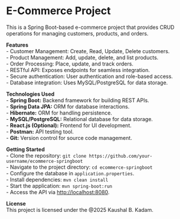 # E-Commerce Project

<p>
  This is a Spring Boot-based e-commerce project that provides CRUD operations for managing customers, products, and orders.
</p>

<p>
  <b>Features</b><br>
  - Customer Management: Create, Read, Update, Delete customers.<br>
  - Product Management: Add, update, delete, and list products.<br>
  - Order Processing: Place, update, and track orders.<br>
  - RESTful API: Exposes endpoints for seamless integration.<br>
  - Secure authentication: User authentication and role-based access.<br>
  - Database integration: Uses MySQL/PostgreSQL for data storage.<br>
</p>

<p>
  <b>Technologies Used</b><br>
  - <b>Spring Boot:</b> Backend framework for building REST APIs.<br>
  - <b>Spring Data JPA:</b> ORM for database interactions.<br>
  - <b>Hibernate:</b> ORM for handling persistence.<br>
  - <b>MySQL/PostgreSQL:</b> Relational database for data storage.<br>
  - <b>React.js (Optional):</b> Frontend for UI development.<br>
  - <b>Postman:</b> API testing tool.<br>
  - <b>Git:</b> Version control for source code management.<br>
</p>

<p>
  <b>Getting Started</b><br>
  - Clone the repository: <code>git clone https://github.com/your-username/ecommerce-springboot</code><br>
  - Navigate to the project directory: <code>cd ecommerce-springboot</code><br>
  - Configure the database in <code>application.properties</code>.<br>
  - Install dependencies: <code>mvn clean install</code><br>
  - Start the application: <code>mvn spring-boot:run</code><br>
  - Access the API via <a href="http://localhost:8080">http://localhost:8080</a>.<br>
</p>

<p>
  <b>License</b><br>
  This project is licensed under the @2025 Kaushal B. Kadam.
</p>
